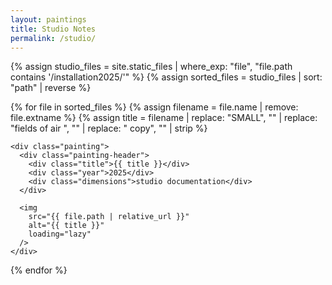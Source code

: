 ```yaml
---
layout: paintings
title: Studio Notes
permalink: /studio/
---
```


{% assign studio_files = site.static_files | where_exp: "file", "file.path contains '/installation2025/'" %}
{% assign sorted_files = studio_files | sort: "path" | reverse %}

<div class="gallery">
  {% for file in sorted_files %}
    {% assign filename = file.name | remove: file.extname %}
    {% assign title = filename | replace: "SMALL", "" | replace: "fields of air ", "" | replace: " copy", "" | strip %}
    
    <div class="painting">
      <div class="painting-header">
        <div class="title">{{ title }}</div>
        <div class="year">2025</div>
        <div class="dimensions">studio documentation</div>
      </div>
      
      <img 
        src="{{ file.path | relative_url }}" 
        alt="{{ title }}" 
        loading="lazy"
      />
    </div>
  {% endfor %}
</div>